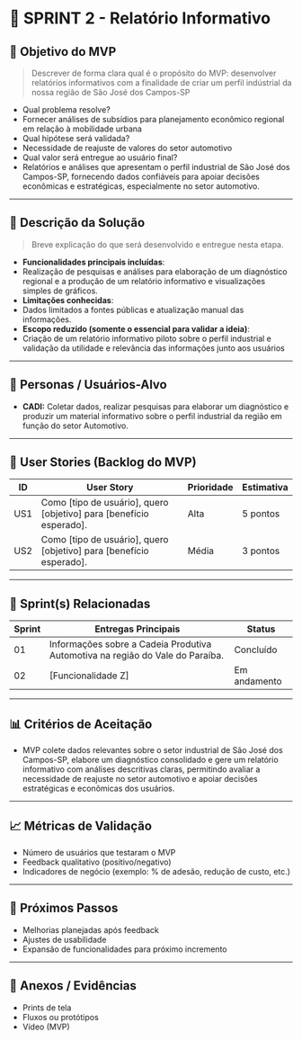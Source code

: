 # 📌 SPRINT 2 - Relatório Informativo

## 🎯 Objetivo do MVP
> Descrever de forma clara qual é o propósito do MVP:
> desenvolver relatórios informativos com a finalidade de criar um perfil indústrial da nossa região de São José dos Campos-SP  
- Qual problema resolve?
- Fornecer análises de subsídios para planejamento econômico regional em relação à mobilidade urbana    
- Qual hipótese será validada?
- Necessidade de reajuste de valores do setor automotivo   
- Qual valor será entregue ao usuário final?
-  Relatórios e análises que apresentam o perfil industrial de São José dos Campos-SP, fornecendo dados confiáveis para apoiar decisões econômicas e estratégicas, especialmente no setor automotivo. 

---

## 📝 Descrição da Solução
> Breve explicação do que será desenvolvido e entregue nesta etapa.  
- **Funcionalidades principais incluídas**:
- Realização de pesquisas e análises para elaboração de um diagnóstico regional e a produção de um relatório informativo e visualizações simples de gráficos. 
- **Limitações conhecidas**:
- Dados limitados a fontes públicas e atualização manual das informações. 
- **Escopo reduzido (somente o essencial para validar a ideia)**:
- Criação de um relatório informativo piloto sobre o perfil industrial e validação da utilidade e relevância das informações junto aos usuários  

---

## 👥 Personas / Usuários-Alvo
- **CADI:** Coletar dados, realizar pesquisas para elaborar um diagnóstico e produzir um material informativo sobre o perfil industrial da região em função do setor Automotivo.


---

## 🔑 User Stories (Backlog do MVP)
| ID  | User Story                                                                 | Prioridade | Estimativa |
|-----|-----------------------------------------------------------------------------|------------|------------|
| US1 | Como [tipo de usuário], quero [objetivo] para [benefício esperado].         | Alta       | 5 pontos   |
| US2 | Como [tipo de usuário], quero [objetivo] para [benefício esperado].         | Média      | 3 pontos   |

---

## 📅 Sprint(s) Relacionadas
| Sprint | Entregas Principais                          | Status   |
|--------|----------------------------------------------|----------|
| 01     |Informações sobre a Cadeia Produtiva Automotiva na região do Vale do Paraíba.                      | Concluído|
| 02     | [Funcionalidade Z]                           | Em andamento |

---

## 📊 Critérios de Aceitação
- MVP colete dados relevantes sobre o setor industrial de São José dos Campos-SP, elabore um diagnóstico consolidado e gere um relatório informativo com análises descritivas claras, permitindo avaliar a necessidade de reajuste no setor automotivo e apoiar decisões estratégicas e econômicas dos usuários.

---

## 📈 Métricas de Validação
- Número de usuários que testaram o MVP  
- Feedback qualitativo (positivo/negativo)  
- Indicadores de negócio (exemplo: % de adesão, redução de custo, etc.)  

---

## 🚀 Próximos Passos
- Melhorias planejadas após feedback  
- Ajustes de usabilidade  
- Expansão de funcionalidades para próximo incremento  

---

## 📂 Anexos / Evidências
- Prints de tela  
- Fluxos ou protótipos  
- Vídeo (MVP)  

